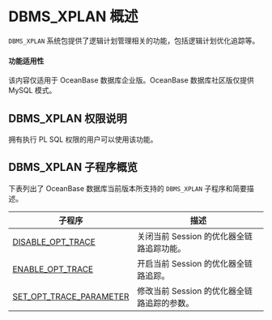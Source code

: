 # DBMS_XPLAN 概述

`DBMS_XPLAN` 系统包提供了逻辑计划管理相关的功能，包括逻辑计划优化追踪等。

  <main id="notice" >
    <h4>功能适用性</h4>
    <p>该内容仅适用于 OceanBase 数据库企业版。OceanBase 数据库社区版仅提供 MySQL 模式。</p>
  </main>

## DBMS_XPLAN 权限说明

拥有执行 PL SQL 权限的用户可以使用该功能。

## DBMS_XPLAN 子程序概览

下表列出了 OceanBase 数据库当前版本所支持的 `DBMS_XPLAN` 子程序和简要描述。

| 子程序 | 描述 |
| --- | --- |
| [DISABLE_OPT_TRACE](2.disable-opt-trace-oracle.md) | 关闭当前 Session 的优化器全链路追踪功能。 |
| [ENABLE_OPT_TRACE](3.enable-opt-trace-oracle.md) | 开启当前 Session 的优化器全链路追踪。 |
| [SET_OPT_TRACE_PARAMETER](4.set-opt-trace-parameter-oracle.md) | 修改当前 Session 的优化器全链路追踪的参数。 |
